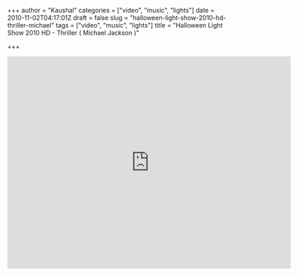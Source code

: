 +++
author = "Kaushal"
categories = ["video", "music", "lights"]
date = 2010-11-02T04:17:01Z
draft = false
slug = "halloween-light-show-2010-hd-thriller-michael"
tags = ["video", "music", "lights"]
title = "Halloween Light Show 2010 HD - Thriller ( Michael Jackson )"

+++

<iframe src="http://www.youtube.com/embed/GUAV_1jBJB4" height=480 width=640 allowfullscreen frameborder=0></iframe>